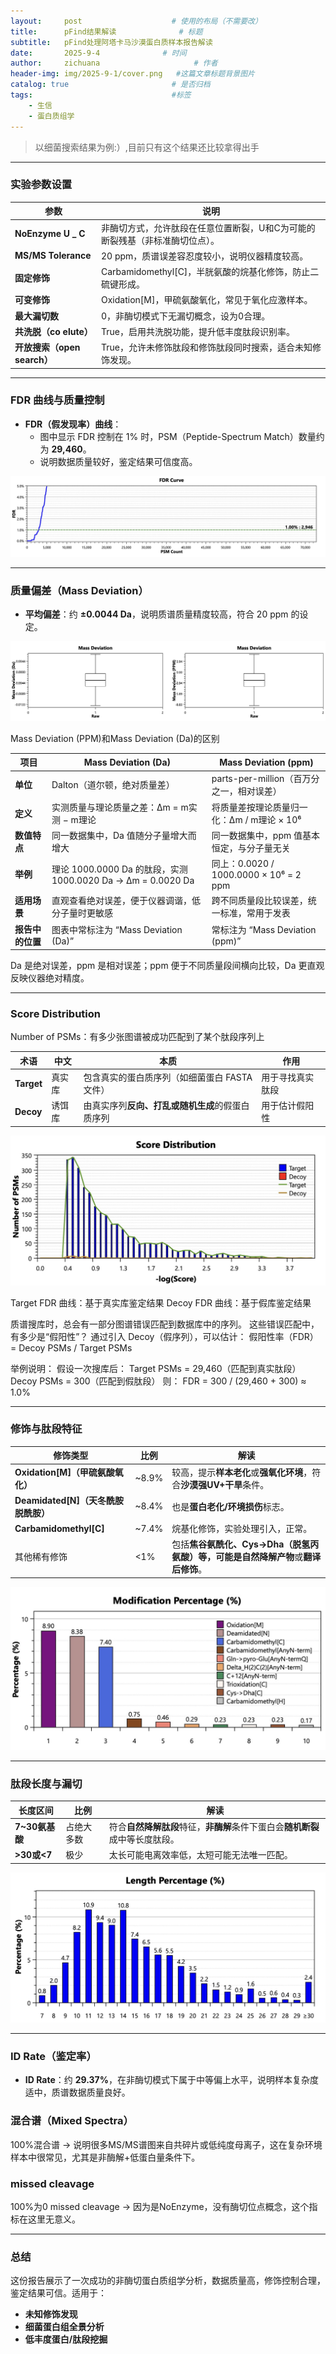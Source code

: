 ```yaml
---
layout:     post                    # 使用的布局（不需要改）
title:      pFind结果解读              # 标题 
subtitle:   pFind处理阿塔卡马沙漠蛋白质样本报告解读
date:       2025-9-4              # 时间
author:     zichuana                     # 作者
header-img: img/2025-9-1/cover.png   #这篇文章标题背景图片
catalog: true                       # 是否归档
tags:                               #标签
    - 生信
    - 蛋白质组学
---
```


> 以细菌搜索结果为例:）,目前只有这个结果还比较拿得出手  

---

### **实验参数设置**

| 参数 | 说明 |     
|------|------|  
| **NoEnzyme U _ C** | 非酶切方式，允许肽段在任意位置断裂，U和C为可能的断裂残基（非标准酶切位点）。 |  
| **MS/MS Tolerance** | 20 ppm，质谱误差容忍度较小，说明仪器精度较高。 |  
| **固定修饰** | Carbamidomethyl[C]，半胱氨酸的烷基化修饰，防止二硫键形成。 |  
| **可变修饰** | Oxidation[M]，甲硫氨酸氧化，常见于氧化应激样本。 |  
| **最大漏切数** | 0，非酶切模式下无漏切概念，设为0合理。 |  
| **共洗脱（co elute）** | True，启用共洗脱功能，提升低丰度肽段识别率。 |  
| **开放搜索（open search）** | True，允许未修饰肽段和修饰肽段同时搜索，适合未知修饰发现。 |  

---

### **FDR 曲线与质量控制**

- **FDR（假发现率）曲线**：
  - 图中显示 FDR 控制在 1% 时，PSM（Peptide-Spectrum Match）数量约为 **29,460**。  
  - 说明数据质量较好，鉴定结果可信度高。  

![image](/img/2025-9-4/a.jpg)

---

### **质量偏差（Mass Deviation）**
- **平均偏差**：约 **±0.0044 Da**，说明质谱质量精度较高，符合 20 ppm 的设定。  

![image](/img/2025-9-4/b.jpg)

Mass Deviation (PPM)和Mass Deviation (Da)的区别  

| 项目         | Mass Deviation (Da)                                  | Mass Deviation (ppm)                |  
| ---------- | ---------------------------------------------------- | ----------------------------------- |  
| **单位**     | Dalton（道尔顿，绝对质量差）                                    | parts-per-million（百万分之一，相对误差）       |  
| **定义**     | 实测质量与理论质量之差：Δm = m实测 − m理论                           | 将质量差按理论质量归一化：Δm / m理论 × 10⁶         |  
| **数值特点**   | 同一数据集中，Da 值随分子量增大而增大                                 | 同一数据集中，ppm 值基本恒定，与分子量无关             |  
| **举例**     | 理论 1000.0000 Da 的肽段，实测 1000.0020 Da → Δm = 0.0020 Da | 同上：0.0020 / 1000.0000 × 10⁶ = 2 ppm |  
| **适用场景**   | 直观查看绝对误差，便于仪器调谐，低分子量时更敏感                             | 跨不同质量段比较误差，统一标准，常用于发表               |  
| **报告中的位置** | 图表中常标注为 “Mass Deviation (Da)”                        | 常标注为 “Mass Deviation (ppm)”         |  

Da 是绝对误差，ppm 是相对误差；ppm 便于不同质量段间横向比较，Da 更直观反映仪器绝对精度。

---

### **Score Distribution**
Number of PSMs：有多少张图谱被成功匹配到了某个肽段序列上

| 术语         | 中文  | 本质                         | 作用       |  
| ---------- | --- | -------------------------- | -------- |  
| **Target** | 真实库 | 包含真实的蛋白质序列（如细菌蛋白 FASTA 文件） | 用于寻找真实肽段 |  
| **Decoy**  | 诱饵库 | 由真实序列**反向、打乱或随机生成**的假蛋白质序列 | 用于估计假阳性  |  

![image](/img/2025-9-4/c.jpg)

Target FDR 曲线：基于真实库鉴定结果
Decoy FDR 曲线：基于假库鉴定结果

质谱搜库时，总会有一部分图谱错误匹配到数据库中的序列。
这些错误匹配中，有多少是“假阳性”？
通过引入 Decoy（假序列），可以估计：
假阳性率（FDR） = Decoy PSMs / Target PSMs

举例说明：
假设一次搜库后：
Target PSMs = 29,460（匹配到真实肽段）
Decoy PSMs = 300（匹配到假肽段）
则：
FDR = 300 / (29,460 + 300) ≈ 1.0%

---

### **修饰与肽段特征**

| 修饰类型                        | 比例    | 解读                                                    |  
| --------------------------- | ----- | ----------------------------------------------------- |  
| **Oxidation\[M]（甲硫氨酸氧化）**   | ~8.9% | 较高，提示**样本老化**或**强氧化环境**，符合**沙漠强UV+干旱**条件。             |  
| **Deamidated\[N]（天冬酰胺脱酰胺）** | ~8.4% | 也是**蛋白老化/环境损伤**标志。                                    |  
| **Carbamidomethyl\[C]**     | ~7.4% | 烷基化修饰，实验处理引入，正常。                                      |  
| 其他稀有修饰                      | <1%   | 包括**焦谷氨酰化、Cys->Dha（脱氢丙氨酸）**等，可能是**自然降解产物**或**翻译后修饰**。 |  

![image](/img/2025-9-4/d.jpg)


---

### **肽段长度与漏切**

| 长度区间        | 比例    | 解读                                           |  
| ----------- | ----- | -------------------------------------------- |  
| **7~30氨基酸** | 占绝大多数 | 符合**自然降解肽段**特征，**非酶解**条件下蛋白会**随机断裂**成中等长度肽段。 |  
| **>30或<7**  | 极少    | 太长可能电离效率低，太短可能无法唯一匹配。                        |  

![image](/img/2025-9-4/e.jpg)

---

### **ID Rate（鉴定率）**
- **ID Rate**：约 **29.37%**，在非酶切模式下属于中等偏上水平，说明样本复杂度适中，质谱数据质量良好。

### **混合谱（Mixed Spectra）**
100%混合谱 → 说明很多MS/MS谱图来自共碎片或低纯度母离子，这在复杂环境样本中很常见，尤其是非酶解+低蛋白量条件下。

### **missed cleavage**
100%为0 missed cleavage → 因为是NoEnzyme，没有酶切位点概念，这个指标在这里无意义。

---

### **总结**
这份报告展示了一次成功的非酶切蛋白质组学分析，数据质量高，修饰控制合理，鉴定结果可信。适用于：
- **未知修饰发现**
- **细菌蛋白组全景分析**
- **低丰度蛋白/肽段挖掘**


